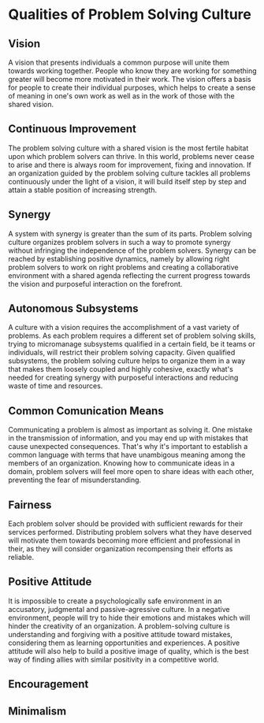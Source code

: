 # Qualities of Problem Solving Culture

## Vision
A vision that presents individuals a common purpose will unite them towards working together. People who know they are working for something greater will become more motivated in their work. The vision offers a basis for people to create their individual purposes, which helps to create a sense of meaning in one's own work as well as in the work of those with the shared vision.

## Continuous Improvement
The problem solving culture with a shared vision is the most fertile habitat upon which problem solvers can thrive. In this world, problems never cease to arise and there is always room for improvement, fixing and innovation. If an organization guided by the problem solving culture tackles all problems continuously under the light of a vision, it will build itself step by step and attain a stable position of increasing strength. 

## Synergy
A system with synergy is greater than the sum of its parts. Problem solving culture organizes problem solvers in such a way to promote synergy without infringing the independence of the problem solvers. Synergy can be reached by establishing positive dynamics, namely by allowing right problem solvers to work on right problems and creating a collaborative environment with a shared agenda reflecting the current progress towards the vision and purposeful interaction on the forefront.

## Autonomous Subsystems
A culture with a vision requires the accomplishment of a vast variety of problems. As each problem requires a different set of problem solving skills, trying to micromanage subsystems qualified in a certain field, be it teams or individuals, will restrict their problem solving capacity. Given qualified subsystems, the problem solving culture helps to organize them in a way that makes them loosely coupled and highly cohesive, exactly what's needed for creating synergy with purposeful interactions and reducing waste of time and resources.

## Common Comunication Means
Communicating a problem is almost as important as solving it. One mistake in the transmission of information, and you may end up with mistakes that cause unexpected consequences. That's why it's important to establish a common language with terms that have unambigous meaning among the members of an organization. Knowing how to communicate ideas in a domain, problem solvers will feel more open to share ideas with each other, preventing the fear of misunderstanding.

## Fairness
Each problem solver should be provided with sufficient rewards for their services performed. Distributing problem solvers what they have deserved will motivate them towards becoming more efficient and professional in their, as they will consider organization recompensing their efforts as reliable.

## Positive Attitude
It is impossible to create a psychologically safe environment in an accusatory, judgmental and passive-agressive culture. In a negative environment, people will try to hide their emotions and mistakes which will hinder the creativity of an organization. A problem-solving culture is understanding and forgiving with a positive attitude toward mistakes, considering them as learning opportunities and experiences. A positive attitude will also help to build a positive image of quality, which is the best way of finding allies with similar positivity in a competitive world.

## Encouragement

## Minimalism

